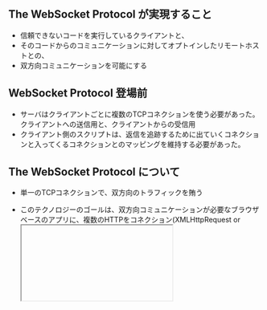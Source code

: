 ## The WebSocket Protocol が実現すること
* 信頼できないコードを実行しているクライアントと、
* そのコードからのコミュニケーションに対してオプトインしたリモートホストとの、
* 双方向コミュニケーションを可能にする







## WebSocket Protocol 登場前
* サーバはクライアントごとに複数のTCPコネクションを使う必要があった。クライアントへの送信用と、クライアントからの受信用
* クライアント側のスクリプトは、返信を追跡するために出ていくコネクションと入ってくるコネクションとのマッピングを維持する必要があった。








## The WebSocket Protocol について
* 単一のTCPコネクションで、双方向のトラフィックを賄う

* このテクノロジーのゴールは、双方向コミュニケーションが必要なブラウザベースのアプリに、複数のHTTPをコネクション(XMLHttpRequest or <iframe>s and long pollingなど)を開くことを頼りとしないサーバのメカニズムを提供すること。



* プロトコルは、開始時のハンドシェイクと、それに続く(TCPの上のレイヤーの)基本的メッセージフレームによって構成されている。







* 使用されるセキュリティモデルは、ウェブブラウザで通常使われるthe origin-based security model
